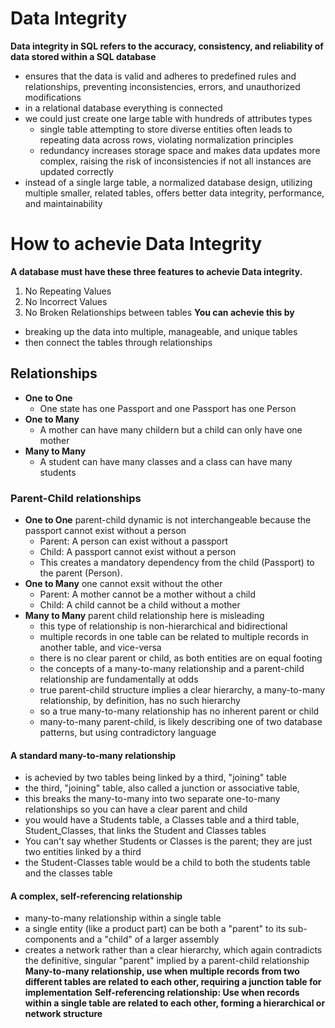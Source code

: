# Data Integrity
**Data integrity in SQL refers to the accuracy, consistency, and reliability of data stored within a SQL database**
- ensures that the data is valid and adheres to predefined rules and relationships, preventing inconsistencies, errors, and unauthorized modifications
- in a relational database everything is connected
- we could just create one large table with hundreds of attributes types
    - single table attempting to store diverse entities often leads to repeating data across rows, violating normalization principles
    - redundancy increases storage space and makes data updates more complex, raising the risk of inconsistencies if not all instances are updated correctly
- instead of a single large table, a normalized database design, utilizing multiple smaller, related tables, offers better data integrity, performance, and maintainability

# How to achevie Data Integrity
**A database must have these three features to achevie Data integrity.**
1. No Repeating Values
2. No Incorrect Values
3. No Broken Relationships between tables
**You can achevie this by**
- breaking up the data into multiple, manageable, and unique tables
- then connect the tables through relationships

## Relationships
- **One to One**
    - One state has one Passport and one Passport has one Person
- **One to Many**
    - A mother can have many childern but a child can only have one mother
- **Many to Many**
    - A student can have many classes and a class can have many students

### Parent-Child relationships
- **One to One** parent-child dynamic is not interchangeable because the passport cannot exist without a person
    - Parent: A person can exist without a passport
    - Child: A passport cannot exist without a person
    - This creates a mandatory dependency from the child (Passport) to the parent (Person). 
- **One to Many** one cannot exsit without the other
    - Parent: A mother cannot be a mother without a child
    - Child: A child cannot be a child without a mother
- **Many to Many** parent child relationship here is misleading
    - this type of relationship is non-hierarchical and bidirectional
    - multiple records in one table can be related to multiple records in another table, and vice-versa
    - there is no clear parent or child, as both entities are on equal footing
    - the concepts of a many-to-many relationship and a parent-child relationship are fundamentally at odds
    - true parent-child structure implies a clear hierarchy, a many-to-many relationship, by definition, has no such hierarchy
    - so a true many-to-many relationship has no inherent parent or child
    - many-to-many parent-child, is likely describing one of two database patterns, but using contradictory language
#### A standard many-to-many relationship
- is achevied by two tables being linked by a third, "joining" table
- the third, "joining" table, also called a junction or associative table, 
- this breaks the many-to-many into two separate one-to-many relationships so you can have a clear parent and child
- you would have a Students table, a Classes table and a third table, Student_Classes, that links the Student and Classes tables
- You can't say whether Students or Classes is the parent; they are just two entities linked by a third
- the Student-Classes table would be a child to both the students table and the classes table

#### A complex, self-referencing relationship
- many-to-many relationship within a single table
- a single entity (like a product part) can be both a "parent" to its sub-components and a "child" of a larger assembly
- creates a network rather than a clear hierarchy, which again contradicts the definitive, singular "parent" implied by a parent-child relationship
**Many-to-many relationship, use when multiple records from two different tables are related to each other, requiring a junction table for implementation**
**Self-referencing relationship: Use when records within a single table are related to each other, forming a hierarchical or network structure** 